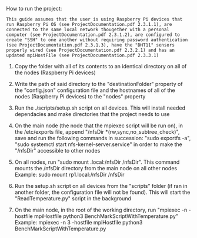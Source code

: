 How to run the project:

    This guide assumes that the user is using Raspberry Pi devices that run Raspberry Pi OS (see ProjectDocumentation.pdf 2.3.1.1), are connected to the same local network thougether with a personal computer (see ProjectDocumentation.pdf 2.3.1.2), are configured to create "SSH" to one another without requiring password authentication (see ProjectDocumentation.pdf 2.3.1.3), have the "DHT11" sensors properly wired (see ProjectDocumentation.pdf 2.3.2.1) and has an updated mpiHostFile (see ProjectDocumentation.pdf 2.3.3.1)

1. Copy the folder with all of its contents to an identical directory on all of the nodes (Raspberry Pi devices) 

2. Write the path of said directory to the "destinationFolder" property of the "config.json" configuration file and the hostnames of all of the nodes (Raspberry Pi devices) to the "nodes" property
3. Run the ./scripts/setup.sh script on all devices. This will install needed dependacies and make directories that the project needs to use

4. On the main node (the node that the mpiexec script will be run on), in the 
/etc/exports file, append "/nfsDir *(rw,sync,no_subtree_check)", save and run the following commands in succession: "sudo exportfs -a", "sudo systemctl start nfs-kernel-server.service" in order to make the "/nfsDir" accessible to other nodes

5. On all nodes, run "sudo mount <mainNodeHostName>.local:/nfsDir /nfsDir". This command mounts the /nfsDir directory from the main node on all other nodes
Example: sudo mount rp1.local:/nfsDir /nfsDir

6. Run the setup.sh script on all devices from the "scripts" folder (if ran in another folder, the configuration file will not be found). This will start the "ReadTemperature.py" script in the background

7. On the main node, in the root of the working directory, run "mpiexec -n <NumberOfNodes> -hostfile mpiHostfile python3 BenchMarkScriptWithTemperature.py"
Example: mpiexec -n 3 -hostfile mpiHostfile python3 BenchMarkScriptWithTemperature.py
